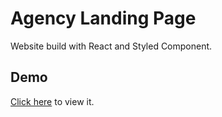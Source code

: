 # Agency Landing Page

Website build with React and Styled Component.

## Demo

[Click here](https://agency-landingpage.netlify.app/) to view it.
